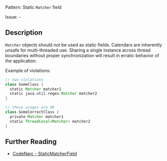 Pattern: Static `Matcher` field

Issue: -

## Description

`Matcher` objects should not be used as static fields. Calendars are inherently unsafe for multi-threaded use. Sharing a single instance across thread boundaries without proper synchronization will result in erratic behavior of the application.

Example of violations:

``` groovy
// two violations
class SomeClass {
  static Matcher matcher1
  static java.util.regex.Matcher matcher2
}

// these usages are OK
class SomeCorrectClass {
  private Matcher matcher1
  static ThreadLocal<Matcher> matcher2
}
```

## Further Reading

* [CodeNarc - StaticMatcherField](http://codenarc.sourceforge.net/codenarc-rules-concurrency.html#StaticMatcherField)